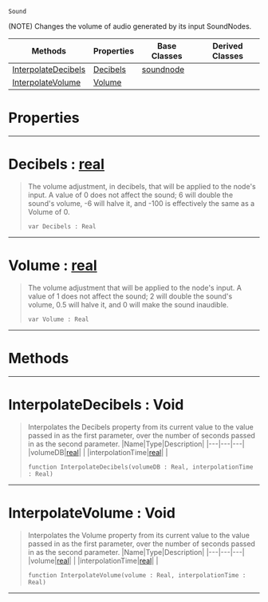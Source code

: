  `Sound`

(NOTE) Changes the volume of audio generated by its input SoundNodes.

|Methods|Properties|Base Classes|Derived Classes|
|---|---|---|---|
|[ InterpolateDecibels](https://github.com/ArendDanielek/ZeroDocsTest/blob/master/code_reference/class_reference/volumenode.markdown#interpolatedecibels-void)|[ Decibels](https://github.com/ArendDanielek/ZeroDocsTest/blob/master/code_reference/class_reference/volumenode.markdown#decibels-zero-engine-doc)|[soundnode](https://github.com/ArendDanielek/ZeroDocsTest/blob/master/code_reference/class_reference/soundnode.markdown)| |
|[ InterpolateVolume](https://github.com/ArendDanielek/ZeroDocsTest/blob/master/code_reference/class_reference/volumenode.markdown#interpolatevolume-void)|[ Volume](https://github.com/ArendDanielek/ZeroDocsTest/blob/master/code_reference/class_reference/volumenode.markdown#volume-zero-engine-docum)| | |


 #  Properties


---  
 #  Decibels : [real](https://github.com/ArendDanielek/ZeroDocsTest/blob/master/code_reference/zilch_base_types/real.markdown)

> The volume adjustment, in decibels, that will be applied to the node's input. A value of 0 does not affect the sound; 6 will double the sound's volume, -6 will halve it, and -100 is effectively the same as a Volume of 0.
> ``` lang=cpp, name=Zilch
> var Decibels : Real


---  
 #  Volume : [real](https://github.com/ArendDanielek/ZeroDocsTest/blob/master/code_reference/zilch_base_types/real.markdown)

> The volume adjustment that will be applied to the node's input. A value of 1 does not affect the sound; 2 will double the sound's volume, 0.5 will halve it, and 0 will make the sound inaudible.
> ``` lang=cpp, name=Zilch
> var Volume : Real


---  
 #  Methods


---  
 #  InterpolateDecibels : Void

> Interpolates the Decibels property from its current value to the value passed in as the first parameter, over the number of seconds passed in as the second parameter.
> |Name|Type|Description|
> |---|---|---|
> |volumeDB|[real](https://github.com/ArendDanielek/ZeroDocsTest/blob/master/code_reference/zilch_base_types/real.markdown)| |
> |interpolationTime|[real](https://github.com/ArendDanielek/ZeroDocsTest/blob/master/code_reference/zilch_base_types/real.markdown)| |
> ``` lang=cpp, name=Zilch
> function InterpolateDecibels(volumeDB : Real, interpolationTime : Real)
> ``` 


---  
 #  InterpolateVolume : Void

> Interpolates the Volume property from its current value to the value passed in as the first parameter, over the number of seconds passed in as the second parameter.
> |Name|Type|Description|
> |---|---|---|
> |volume|[real](https://github.com/ArendDanielek/ZeroDocsTest/blob/master/code_reference/zilch_base_types/real.markdown)| |
> |interpolationTime|[real](https://github.com/ArendDanielek/ZeroDocsTest/blob/master/code_reference/zilch_base_types/real.markdown)| |
> ``` lang=cpp, name=Zilch
> function InterpolateVolume(volume : Real, interpolationTime : Real)
> ``` 


---  
 
  
  
  
  
  
  
  

 